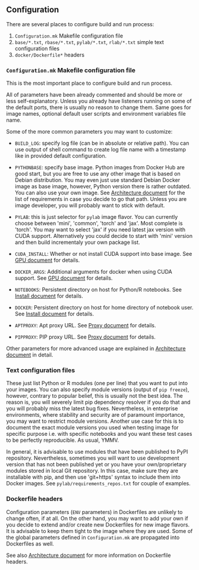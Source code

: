 ## Configuration

There are several places to configure build and run process:

1. `Configuration.mk` Makefile configuration file
2. `base/*.txt`, `rbase/*.txt`, `pylab/*.txt`, `rlab/*.txt` simple text configuration files
3. `docker/Dockerfile*` headers


### `Configuration.mk` Makefile configuration file 

This is the most important place to configure build and run process.

All of parameters have been already commented and should be more or less self-explanatory. Unless you already have listeners running on some of the default ports, there is usually no reason to change them. Same goes for image names, optional default user scripts and environment variables file name.

Some of the more common parameters you may want to customize:

* `BUILD_LOG`: specify log file (can be in absolute or relative path). You can use output of shell command to create log file name with a timestamp like in provided default configuration.

* `PYTHONBASE`: specify base image. Python images from Docker Hub are good start, but you are free to use any other image that is based on Debian distribution. You may even just use standard Debian Docker image as base image, however, Python version there is rather outdated. You can also use your own image. See [Architecture document](Architecture.md) for the list of requirements in case you decide to go that path. Unless you are image developer, you will probably want to stick with default.

* `PYLAB`: this is just selector for `pylab` image flavor. You can currently choose between 'mini', 'common', 'torch' and 'jax'. Most complete is 'torch'. You may want to select 'jax' if you need latest jax version with CUDA support. Alternatively you could decide to start with 'mini' version and then build incrementaly your own package list.

* `CUDA_INSTALL`: Whether or not install CUDA support into base image. See [GPU document](GPU.md) for details.

* `DOCKER_ARGS`: Additional arguments for docker when using CUDA support. See [GPU document](GPU.md) for details.

* `NOTEBOOKS`: Persistent directory on host for Python/R notebooks. See [Install document](Install.md) for details.

* `DOCKER`: Persistent directory on host for home directory of notebook user. See [Install document](Install.md) for details.

* `APTPROXY`: Apt proxy URL. See [Proxy document](Proxy.md) for details.

* `PIPPROXY`: PIP proxy URL. See [Proxy document](Proxy.md) for details.

Other parameters for more advanced usage are explained in [Architecture document](Architecture.md) in detail.


### Text configuration files

These just list Python or R modules (one per line) that you want to put into your images. You can also specify module versions (output of `pip freeze`), however, contrary to popular belief, this is usually not the best idea. The reason is, you will severely limit pip dependency resolver if you do that and you will probably miss the latest bug fixes. Nevertheless, in enterprise environments, where stability and security are of paramount importance, you may want to restrict module versions. Another use case for this is to document the exact module versions you used when testing image for specific purpose i.e. with specific notebooks and you want these test cases to be perfectly reproducible. As usual, YMMV.

In general, it is advisable to use modules that have been published to PyPI repository. Nevertheless, sometimes you will want to use development version that has not been published yet or you have your own/proprietary modules stored in local Git repository. In this case, make sure they are installable with pip, and then use 'git+https' syntax to include them into Docker images. See `pylab/requirements_repos.txt` for couple of examples.


### Dockerfile headers

Configuration parameters (`ENV` parameters) in Dockerfiles are unlikely to change often, if at all. On the other hand, you may want to add your own if you decide to extend and/or create new Dockerfiles for new image flavors. It is advisable to keep them tight to the image where they are used. Some of the global parameters defined in `Configuration.mk` are propagated into Dockerfiles as well.

See also [Architecture document](Architecture.md) for more information on Dockerfile headers.

